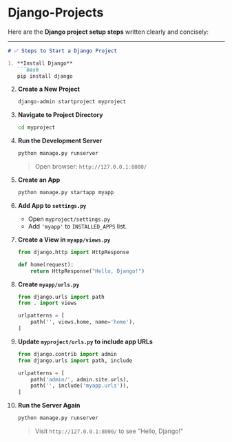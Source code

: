 # Django-Projects


Here are the **Django project setup steps** written clearly and concisely:

---

````markdown
# ✅ Steps to Start a Django Project

1. **Install Django**
   ```bash
   pip install django
````

2. **Create a New Project**

   ```bash
   django-admin startproject myproject
   ```

3. **Navigate to Project Directory**

   ```bash
   cd myproject
   ```

4. **Run the Development Server**

   ```bash
   python manage.py runserver
   ```

   > Open browser: `http://127.0.0.1:8000/`

5. **Create an App**

   ```bash
   python manage.py startapp myapp
   ```

6. **Add App to `settings.py`**

   * Open `myproject/settings.py`
   * Add `'myapp'` to `INSTALLED_APPS` list.

7. **Create a View in `myapp/views.py`**

   ```python
   from django.http import HttpResponse

   def home(request):
       return HttpResponse("Hello, Django!")
   ```

8. **Create `myapp/urls.py`**

   ```python
   from django.urls import path
   from . import views

   urlpatterns = [
       path('', views.home, name='home'),
   ]
   ```

9. **Update `myproject/urls.py` to include app URLs**

   ```python
   from django.contrib import admin
   from django.urls import path, include

   urlpatterns = [
       path('admin/', admin.site.urls),
       path('', include('myapp.urls')),
   ]
   ```

10. **Run the Server Again**

    ```bash
    python manage.py runserver
    ```

    > Visit `http://127.0.0.1:8000/` to see "Hello, Django!"

```





